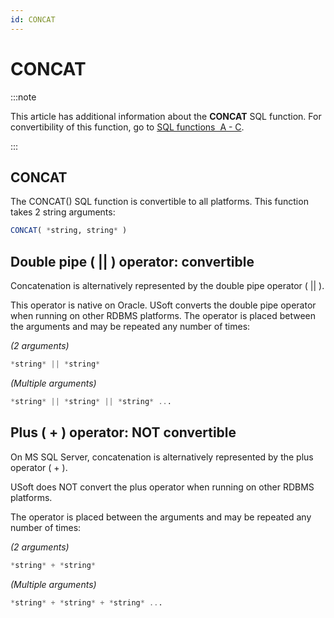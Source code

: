 ```yaml
---
id: CONCAT
---
```


# CONCAT




:::note

This article has additional information about the **CONCAT** SQL function.
For convertibility of this function, go to [SQL functions  A - C](/Modeller_and_Rules_Engine/SQL_functions/SQL_functions_AC.md).

:::

## **CONCAT**

The CONCAT() SQL function is convertible to all platforms. This function takes 2 string arguments:

```sql
CONCAT( *string, string* )
```

## Double pipe ( \|\| ) operator: convertible

Concatenation is alternatively represented by the double pipe operator ( \|\| ).

This operator is native on Oracle. USoft converts the double pipe operator when running on other RDBMS platforms. The operator is placed between the arguments and may be repeated any number of times:

*(2 arguments)*

```sql
*string* || *string*
```

*(Multiple arguments)*

```sql
*string* || *string* || *string* ...
```

## Plus ( + ) operator: NOT convertible

On MS SQL Server, concatenation is alternatively represented by the plus operator ( + ).

USoft does NOT convert the plus operator when running on other RDBMS platforms.

The operator is placed between the arguments and may be repeated any number of times:

*(2 arguments)*

```sql
*string* + *string*
```

*(Multiple arguments)*

```sql
*string* + *string* + *string* ...
```

 